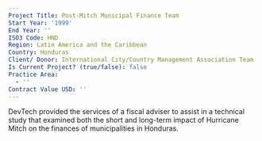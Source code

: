 ```yaml
---
Project Title: Post-Mitch Municipal Finance Team
Start Year: '1999'
End Year: ''
ISO3 Code: HND
Region: Latin America and the Caribbean
Country: Honduras
Client/ Donor: International City/Country Management Association Team
Is Current Project? (true/false): false
Practice Area:
  - ''
Contract Value USD: ''
---
```

DevTech provided the services of a fiscal adviser to assist in a technical study that examined both the short and long-term impact of Hurricane Mitch on the finances of municipalities in Honduras.